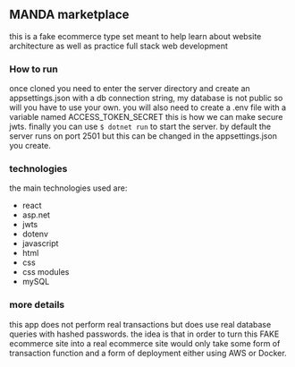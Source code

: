 ## MANDA marketplace 

this is a fake ecommerce type set meant to help learn about website architecture as well as practice full stack web development


### How to run 

once cloned you need to enter the server directory and create an appsettings.json with a db connection string, my database is not public so will you have to use your own. you will also need to create a .env file with a variable named ACCESS_TOKEN_SECRET this is how we can make secure jwts. finally you can use ` $ dotnet run ` to start the server. by default the server runs on port 2501 but this can be changed in the appsettings.json you create. 


### technologies

the main technologies used are:
* react
* asp.net 
* jwts
* dotenv
* javascript
* html
* css
* css modules
* mySQL

### more details

this app does not perform real transactions but does use real database queries with hashed passwords. the idea is that in order to turn this FAKE ecommerce site into a real ecommerce site would only take some form of transaction function and a form of deployment either using AWS or Docker.  
